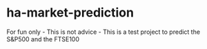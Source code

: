 # ha-market-prediction
For fun only - This is not advice - This is a test project to predict the S&amp;P500 and the FTSE100
